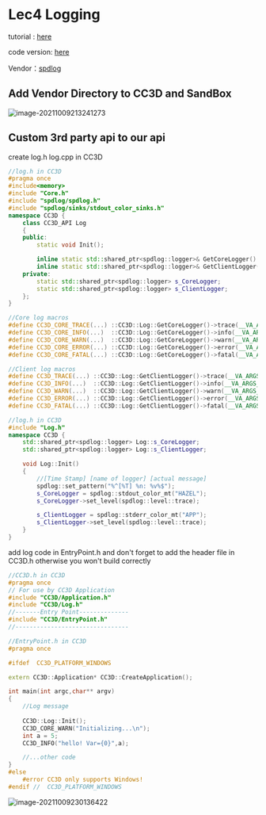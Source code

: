 # Lec4 Logging

tutorial : [here](https://www.youtube.com/watch?v=meARMOmTLgE&list=PLlrATfBNZ98dC-V-N3m0Go4deliWHPFwT&index=5)

code version: [here](https://github.com/Graphic-researcher/Crosa-Conty-3D/tree/246ada17475a640803ec4195e8113ff2753b5fb4/HTC/Project/Crosa-Conty-3D/Crosa-Conty-3D)

Vendor：[spdlog](https://github.com/gabime/spdlog)

## Add Vendor Directory to CC3D and SandBox

![image-20211009213241273](https://i.loli.net/2021/10/09/ylqN7AwQxcDftUM.png)

## Custom 3rd party api to our api

create log.h  log.cpp in CC3D

```c++
//log.h in CC3D
#pragma once
#include<memory>
#include "Core.h"
#include "spdlog/spdlog.h"
#include "spdlog/sinks/stdout_color_sinks.h"
namespace CC3D {
	class CC3D_API Log
	{
	public:
		static void Init();

		inline static std::shared_ptr<spdlog::logger>& GetCoreLogger() { return s_CoreLogger; }
		inline static std::shared_ptr<spdlog::logger>& GetClientLogger() { return s_ClientLogger; }
	private:
		static std::shared_ptr<spdlog::logger> s_CoreLogger;
		static std::shared_ptr<spdlog::logger> s_ClientLogger;
	};
}

//Core log macros
#define CC3D_CORE_TRACE(...) ::CC3D::Log::GetCoreLogger()->trace(__VA_ARGS__)
#define CC3D_CORE_INFO(...)  ::CC3D::Log::GetCoreLogger()->info(__VA_ARGS__)
#define CC3D_CORE_WARN(...)  ::CC3D::Log::GetCoreLogger()->warn(__VA_ARGS__)
#define CC3D_CORE_ERROR(...) ::CC3D::Log::GetCoreLogger()->error(__VA_ARGS__)
#define CC3D_CORE_FATAL(...) ::CC3D::Log::GetCoreLogger()->fatal(__VA_ARGS__)

//Client log macros
#define CC3D_TRACE(...) ::CC3D::Log::GetClientLogger()->trace(__VA_ARGS__)
#define CC3D_INFO(...)  ::CC3D::Log::GetClientLogger()->info(__VA_ARGS__)
#define CC3D_WARN(...)  ::CC3D::Log::GetClientLogger()->warn(__VA_ARGS__)
#define CC3D_ERROR(...) ::CC3D::Log::GetClientLogger()->error(__VA_ARGS__)
#define CC3D_FATAL(...) ::CC3D::Log::GetClientLogger()->fatal(__VA_ARGS__)
```

```c++
//log.h in CC3D
#include "Log.h"
namespace CC3D {
	std::shared_ptr<spdlog::logger> Log::s_CoreLogger;
	std::shared_ptr<spdlog::logger> Log::s_ClientLogger;

	void Log::Init()
	{
		//[Time Stamp] [name of logger] [actual message]
		spdlog::set_pattern("%^[%T] %n: %v%$");
		s_CoreLogger = spdlog::stdout_color_mt("HAZEL");
		s_CoreLogger->set_level(spdlog::level::trace);

		s_ClientLogger = spdlog::stderr_color_mt("APP");
		s_ClientLogger->set_level(spdlog::level::trace);
	}
}
```

add log code in EntryPoint.h and don't forget to add the header file in CC3D.h otherwise you won't build correctly

```c++
//CC3D.h in CC3D
#pragma once
// For use by CC3D Application
#include "CC3D/Application.h"
#include "CC3D/Log.h"
//-------Entry Point--------------
#include "CC3D/EntryPoint.h"
//--------------------------------
```

```c++
//EntryPoint.h in CC3D
#pragma once

#ifdef  CC3D_PLATFORM_WINDOWS

extern CC3D::Application* CC3D::CreateApplication();

int main(int argc,char** argv)
{
	//Log message
	
	CC3D::Log::Init();
	CC3D_CORE_WARN("Initializing...\n");
	int a = 5;
	CC3D_INFO("hello! Var={0}",a);

	//...other code
}
#else
	#error CC3D only supports Windows!
#endif //  CC3D_PLATFORM_WINDOWS

```

![image-20211009230136422](https://i.loli.net/2021/10/09/gao3MkPAe6bSLlU.png)